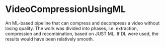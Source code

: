 # VideoCompressionUsingML
An ML-based pipeline that can compress and decompress a video without losing quality. The work was divided into phases, i.e. extraction, compression and recombination, based on JUST ML. If DL were used, the results would have been relatively smooth.
